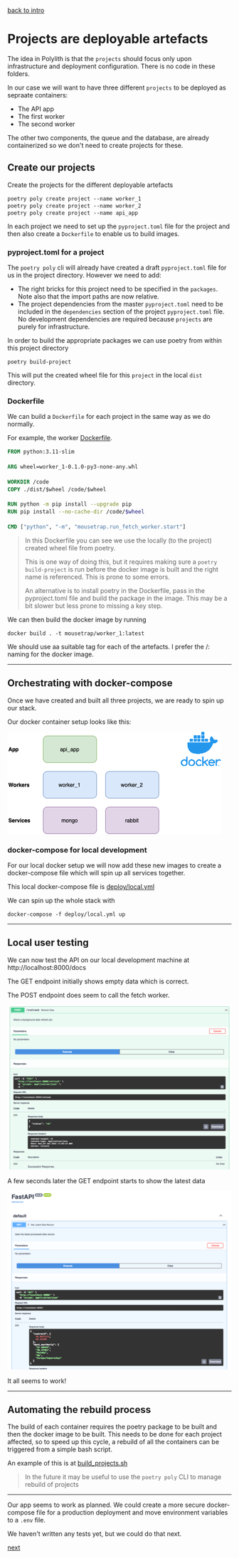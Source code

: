 [back to intro](README.md)

# Projects are deployable artefacts

The idea in Polylith is that the `projects` should focus only upon infrastructure and deployment configuration. There is no code in these folders.

In our case we will want to have three different `projects` to be deployed as sepraate containers:

- The API app
- The first worker
- The second worker

The other two components, the queue and the database, are already containerized so we don't need to create projects for these.

## Create our projects

Create the projects for the different deployable artefacts

    poetry poly create project --name worker_1
    poetry poly create project --name worker_2
    poetry poly create project --name api_app

In each project we need to set up the `pyproject.toml` file for the project and then also create a `Dockerfile` to enable us to build images.

### pyproject.toml for a project

The `poetry poly` cli will already have created a draft `pyproject.toml` file for us in the project directory. However we need to add:

- The right bricks for this project need to be specified in the `packages`. Note also that the import paths are now relative.
- The project dependencies from the master `pyproject.toml` need to be included in the `dependencies` section of the project `pyproject.toml` file. No development dependencies are required because `projects` are purely for infrastructure.

In order to build the appropriate packages we can use poetry from within this project directory

    poetry build-project

This will put the created wheel file for this `project` in the local `dist` directory.

### Dockerfile

We can build a `Dockerfile` for each project in the same way as we do normally.

For example, the worker [Dockerfile](projects/worker_1/Dockerfile).

```dockerfile
FROM python:3.11-slim

ARG wheel=worker_1-0.1.0-py3-none-any.whl

WORKDIR /code
COPY ./dist/$wheel /code/$wheel

RUN python -m pip install --upgrade pip
RUN pip install --no-cache-dir /code/$wheel

CMD ["python", "-m", "mousetrap.run_fetch_worker.start"]
```

> In this Dockerfile you can see we use the locally (to the project) created wheel file from poetry.
>
> This is one way of doing this, but it requires making sure a `poetry build-project` is run before the docker image is built and the right name is referenced. This is prone to some errors.
>
> An alternative is to install poetry in the Dockerfile, pass in the pyproject.toml file and build the package in the image. This may be a bit slower but less prone to missing a key step.

We can then build the docker image by running

    docker build . -t mousetrap/worker_1:latest

We should use aa suitable tag for each of the artefacts. I prefer the <namespace>/<project>:<tag> naming for the docker image.

---

## Orchestrating with docker-compose

Once we have created and built all three projects, we are ready to spin up our stack.

Our docker container setup looks like this:

![docker setup](_diagrams/docker_setup.png)

### docker-compose for local development

For our local docker setup we will now add these new images to create a docker-compose file which will spin up all services together.

This local docker-compose file is [deploy/local.yml](deploy/local.yml)

We can spin up the whole stack with

    docker-compose -f deploy/local.yml up

---

## Local user testing

We can now test the API on our local development machine at http://localhost:8000/docs

The GET endpoint initially shows empty data which is correct.

The POST endpoint does seem to call the fetch worker.

![post endpoint docs](_diagrams/FastAPI_post.png)

A few seconds later the GET endpoint starts to show the latest data

![get endpoint docs](_diagrams/FastAPI_get.png)

It all seems to work!

---

## Automating the rebuild process

The build of each container requires the poetry package to be built and then the docker image to be built. This needs to be done for each project affected, so to speed up this cycle, a rebuild of all the containers can be triggered from a simple bash script.

An example of this is at [build_projects.sh](build_projects.sh)

> In the future it may be useful to use the `poetry poly` CLI to manage rebuild of projects

---

Our app seems to work as planned. We could create a more secure docker-compose file for a production deployment and move environment variables to a `.env` file.

We haven't written any tests yet, but we could do that next.

[next](TUTORIAL_6.md)

